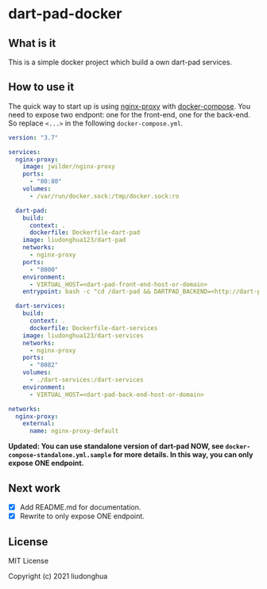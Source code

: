 # dart-pad-docker

## What is it

This is a simple docker project which build a own dart-pad services.

## How to use it

The quick way to start up is using [nginx-proxy](https://github.com/nginx-proxy/nginx-proxy) with [docker-compose](https://docs.docker.com/compose). You need to expose two endpont: one for the front-end, one for the back-end. So replace `<...>` in the following `docker-compose.yml`.

```yaml
version: "3.7"

services:
  nginx-proxy:
    image: jwilder/nginx-proxy
    ports:
      - "80:80"
    volumes:
      - /var/run/docker.sock:/tmp/docker.sock:ro

  dart-pad:
    build:
      context: .
      dockerfile: Dockerfile-dart-pad
    image: liudonghua123/dart-pad
    networks:
      - nginx-proxy
    ports:
      - "8000"
    environment:
      - VIRTUAL_HOST=<dart-pad-front-end-host-or-domain>
    entrypoint: bash -c "cd /dart-pad && DARTPAD_BACKEND=<http://dart-pad-back-end-host-or-domain> grind serve-custom-backend"

  dart-services:
    build:
      context: .
      dockerfile: Dockerfile-dart-services
    image: liudonghua123/dart-services
    networks:
      - nginx-proxy
    ports:
      - "8082"
    volumes:
      - ./dart-services:/dart-services
    environment:
      - VIRTUAL_HOST=<dart-pad-back-end-host-or-domain>

networks:
  nginx-proxy:
    external:
      name: nginx-proxy-default

```

**Updated: You can use standalone version of dart-pad NOW, see `docker-compose-standalone.yml.sample` for more details. In this way, you can only expose ONE endpoint.**

## Next work

- [x] Add README.md for documentation.
- [x] Rewrite to only expose ONE endpoint.

## License

MIT License

Copyright (c) 2021 liudonghua